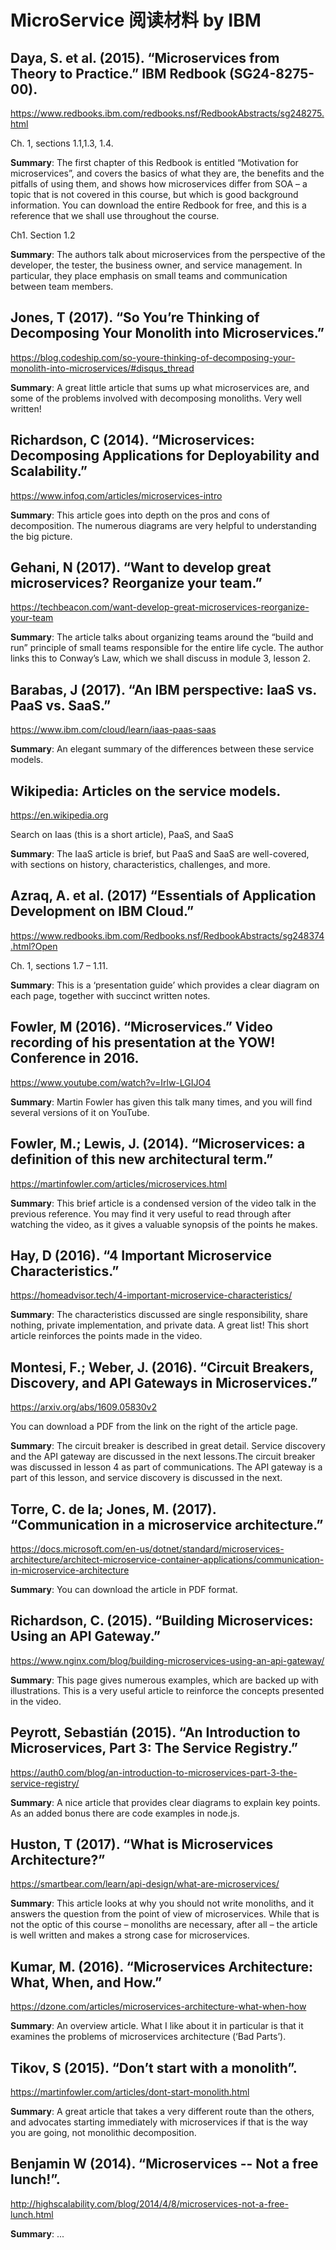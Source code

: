 # MicroService 阅读材料 by IBM

## Daya, S. et al. (2015). “Microservices from Theory to Practice.” IBM Redbook (SG24-8275-00).

https://www.redbooks.ibm.com/redbooks.nsf/RedbookAbstracts/sg248275.html

Ch. 1, sections 1.1,1.3, 1.4.

**Summary**: The first chapter of this Redbook is entitled “Motivation for microservices”, and covers the basics of what they are, the benefits and the pitfalls of using them, and shows how microservices differ from SOA – a topic that is not covered in this course, but which is good background information. You can download the entire Redbook for free, and this is a reference that we shall use throughout the course.

Ch1. Section 1.2

**Summary**: The authors talk about microservices from the perspective of the developer, the tester, the business owner, and service management. In particular, they place emphasis on small teams and communication between team members.

## Jones, T (2017). “So You’re Thinking of Decomposing Your Monolith into Microservices.”

https://blog.codeship.com/so-youre-thinking-of-decomposing-your-monolith-into-microservices/#disqus_thread

**Summary**: A great little article that sums up what microservices are, and some of the problems involved with decomposing monoliths. Very well written!

## Richardson, C (2014). “Microservices: Decomposing Applications for Deployability and Scalability.”

https://www.infoq.com/articles/microservices-intro

**Summary**: This article goes into depth on the pros and cons of decomposition. The numerous diagrams are very helpful to understanding the big picture.

## Gehani, N (2017). “Want to develop great microservices? Reorganize your team.”

https://techbeacon.com/want-develop-great-microservices-reorganize-your-team

**Summary**: The article talks about organizing teams around the “build and run” principle of small teams responsible for the entire life cycle. The author links this to Conway’s Law, which we shall discuss in module 3, lesson 2.

## Barabas, J (2017). “An IBM perspective: IaaS vs. PaaS vs. SaaS.”

https://www.ibm.com/cloud/learn/iaas-paas-saas

**Summary**: An elegant summary of the differences between these service models.

## Wikipedia: Articles on the service models.

https://en.wikipedia.org

Search on Iaas (this is a short article), PaaS, and SaaS

**Summary**: The IaaS article is brief, but PaaS and SaaS are well-covered, with sections on history, characteristics, challenges, and more.

## Azraq, A. et al. (2017) “Essentials of Application Development on IBM Cloud.”

https://www.redbooks.ibm.com/Redbooks.nsf/RedbookAbstracts/sg248374.html?Open

Ch. 1, sections 1.7 – 1.11.

**Summary**: This is a ‘presentation guide’ which provides a clear diagram on each page, together with succinct written notes.

## Fowler, M (2016). “Microservices.” Video recording of his presentation at the YOW! Conference in 2016.

https://www.youtube.com/watch?v=Irlw-LGIJO4

**Summary**: Martin Fowler has given this talk many times, and you will find several versions of it on YouTube.

## Fowler, M.; Lewis, J. (2014). “Microservices: a definition of this new architectural term.”

https://martinfowler.com/articles/microservices.html

**Summary**: This brief article is a condensed version of the video talk in the previous reference. You may find it very useful to read through after watching the video, as it gives a valuable synopsis of the points he makes.

## Hay, D (2016). “4 Important Microservice Characteristics.”

https://homeadvisor.tech/4-important-microservice-characteristics/

**Summary**: The characteristics discussed are single responsibility, share nothing, private implementation, and private data. A great list! This short article reinforces the points made in the video.

## Montesi, F.; Weber, J. (2016). “Circuit Breakers, Discovery, and API Gateways in Microservices.”

https://arxiv.org/abs/1609.05830v2

You can download a PDF from the link on the right of the article page.

**Summary**: The circuit breaker is described in great detail. Service discovery and the API gateway are discussed in the next lessons.The circuit breaker was discussed in lesson 4 as part of communications. The API gateway is a part of this lesson, and service discovery is discussed in the next.

## Torre, C. de la; Jones, M. (2017). “Communication in a microservice architecture.”

https://docs.microsoft.com/en-us/dotnet/standard/microservices-architecture/architect-microservice-container-applications/communication-in-microservice-architecture

**Summary**: You can download the article in PDF format.

## Richardson, C. (2015). “Building Microservices: Using an API Gateway.”

https://www.nginx.com/blog/building-microservices-using-an-api-gateway/

**Summary**: This page gives numerous examples, which are backed up with illustrations. This is a very useful article to reinforce the concepts presented in the video.

## Peyrott, Sebastián (2015). “An Introduction to Microservices, Part 3: The Service Registry.”

https://auth0.com/blog/an-introduction-to-microservices-part-3-the-service-registry/

**Summary**: A nice article that provides clear diagrams to explain key points. As an added bonus there are code examples in node.js.

## Huston, T (2017). “What is Microservices Architecture?”

https://smartbear.com/learn/api-design/what-are-microservices/

**Summary**: This article looks at why you should not write monoliths, and it answers the question from the point of view of microservices. While that is not the optic of this course – monoliths are necessary, after all – the article is well written and makes a strong case for microservices.

## Kumar, M. (2016). “Microservices Architecture: What, When, and How.”

https://dzone.com/articles/microservices-architecture-what-when-how

**Summary**: An overview article. What I like about it in particular is that it examines the problems of microservices architecture (‘Bad Parts’).

## Tikov, S (2015). “Don’t start with a monolith”.

https://martinfowler.com/articles/dont-start-monolith.html

**Summary**: A great article that takes a very different route than the others, and advocates starting immediately with microservices if that is the way you are going, not monolithic decomposition.

## Benjamin W (2014). “Microservices -- Not a free lunch!”.

http://highscalability.com/blog/2014/4/8/microservices-not-a-free-lunch.html

**Summary**: ...
